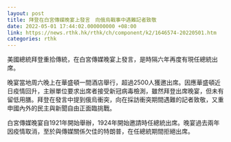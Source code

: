 ```yaml
---
layout: post
title: 拜登在白宮傳媒晚宴上發言　向俄烏戰事中遇難記者致敬
date: 2022-05-01 17:44:02.000000000 +08:00
link: https://news.rthk.hk/rthk/ch/component/k2/1646574-20220501.htm
categories: rthk
---
```


美國總統拜登重拾傳統，在白宮傳媒晚宴上發言，是時隔六年再度有現任總統出席。

晚宴當地周六晚上在華盛頓一間酒店舉行，超過2500人獲邀出席。因應華盛頓近日疫情回升，主辦單位要求出席者接受新冠病毒檢測，雖然拜登出席晚宴，但未有留低用膳。拜登在發言中提到俄烏衝突，向在採訪衝突期間遇難的記者致敬，又重申國內外的民主與新聞自由正面臨挑戰。

白宮傳媒晚宴自1921年開始舉辦，1924年開始邀請時任總統出席。晚宴過去兩年因疫情取消，至於與傳媒關係欠佳的特朗普，在任總統期間拒絕出席。
